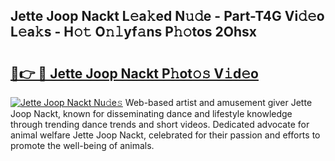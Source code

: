 ## Jette Joop Nackt L𝚎a𝚔ed N𝚞𝚍e - Part-T4G Vi𝚍𝚎o L𝚎a𝚔s - H𝚘𝚝 O𝚗𝚕yf𝚊ns P𝚑𝚘tos 2Ohsx

# <h2><a href="http://kf0vuu.oniu.top/?m=Jette+Joop+Nackt">🔗👉 🔴 Jette Joop Nackt P𝚑ot𝚘𝚜 V𝚒d𝚎o</a></h2>

[![Jette Joop Nackt Nu𝚍e𝚜](https://i.imgur.com/0qMVB7G.gif)](http://kf0vuu.oniu.top/?m=Jette+Joop+Nackt)
Web-based artist and amusement giver Jette Joop Nackt, known for disseminating dance and lifestyle knowledge through trending dance trends and short videos. Dedicated advocate for animal welfare Jette Joop Nackt, celebrated for their passion and efforts to promote the well-being of animals.  
